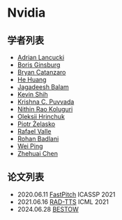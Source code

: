 # Nvidia

## 学者列表

- [Adrian Lancucki](../Authors/Adrian_Lancucki.md)
- [Boris Ginsburg](../Authors/Boris_Ginsburg.md)
- [Bryan Catanzaro](../Authors/Bryan_Catanzaro.md)
- [He Huang](../Authors/He_Huang.md)
- [Jagadeesh Balam](../Authors/Jagadeesh_Balam.md)
- [Kevin Shih](../Authors/Kevin_Shih.md)
- [Krishna C. Puvvada](../Authors/Krishna_C._Puvvada.md)
- [Nithin Rao Koluguri](../Authors/Nithin_Rao_Koluguri.md)
- [Oleksii Hrinchuk](../Authors/Oleksii_Hrinchuk.md)
- [Piotr Żelasko](../Authors/Piotr_Żelasko.md)
- [Rafael Valle](../Authors/Rafael_Valle.md)
- [Rohan Badlani](../Authors/Rohan_Badlani.md)
- [Wei Ping](../Authors/Wei_Ping.md)
- [Zhehuai Chen](../Authors/Zhehuai_Chen.md)

## 论文列表

- 2020.06.11 [FastPitch](../Models/TTS2_Acoustic/2020.06.11_FastPitch.md) ICASSP 2021
- 2021.06.16 [RAD-TTS](../Models/TTS2_Acoustic/2021.06.16_RAD-TTS.md) ICML 2021
- 2024.06.28 [BESTOW](../Models/Speech_LLM/2024.06.28_BESTOW.md)